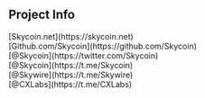 ## Project Info

<div class="align-points">
    <i class="fa fa-globe"></i> [Skycoin.net](https://skycoin.net)<br/>
    <i class="fa fa-github"></i> [Github.com/Skycoin](https://github.com/Skycoin)<br/>
    <i class="fa fa-twitter"></i> [@Skycoin](https://twitter.com/Skycoin)<br/>
    <i class="fa fa-telegram"></i> [@Skycoin](https://t.me/Skycoin)<br/>
    <i class="fa fa-telegram"></i> [@Skywire](https://t.me/Skywire)<br/>
    <i class="fa fa-telegram"></i> [@CXLabs](https://t.me/CXLabs)<br/>
</div>